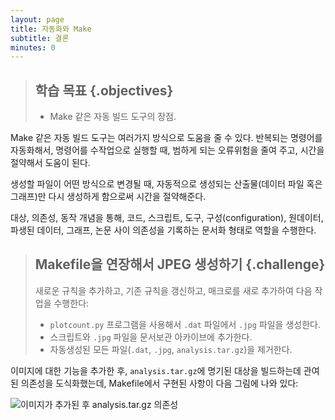 ```yaml
---
layout: page
title: 자동화와 Make
subtitle: 결론
minutes: 0
---
```


> ## 학습 목표 {.objectives}
>
> * Make 같은 자동 빌드 도구의 장점.

Make 같은 자동 빌드 도구는 여러가지 방식으로 도움을 줄 수 있다.
반복되는 명령어를 자동화해서, 명령어를 수작업으로 실행할 때,
범하게 되는 오류위험을 줄여 주고, 시간을 절약해서 도움이 된다.

생성할 파일이 어떤 방식으로 변경될 때,
자동적으로 생성되는 산출물(데이터 파일 혹은 그래프)만 다시 생성하게 함으로써
시간을 절약해준다.

대상, 의존성, 동작 개념을 통해,
코드, 스크립트, 도구, 구성(configuration), 원데이터, 
파생된 데이터, 그래프, 논문 사이 의존성을 기록하는 문서화 형태로 역할을 수행한다.

> ## Makefile을 연장해서 JPEG 생성하기 {.challenge}
>
> 새로운 규칙을 추가하고, 기존 규칙을 갱신하고, 매크로를 새로 추가하여 다음 작업을 수행한다:
> 
> * `plotcount.py` 프로그램을 사용해서 `.dat` 파일에서 `.jpg` 파일을 생성한다.
> * 스크립트와 `.jpg` 파일을 문서보관 아카이브에 추가한다.
> * 자동생성된 모든 파일(`.dat`, `.jpg`, `analysis.tar.gz`)을 제거한다. 

이미지에 대한 기능을 추가한 후,
`analysis.tar.gz`에 명기된 대상을 빌드하는데 관여된 의존성을 도식화했는데, 
Makefile에서 구현된 사항이 다음 그림에 나와 있다:

![이미지가 추가된 후 analysis.tar.gz 의존성](img/08-conclusion-challenge.png "analysis.tar.gz dependencies once images have been added")
